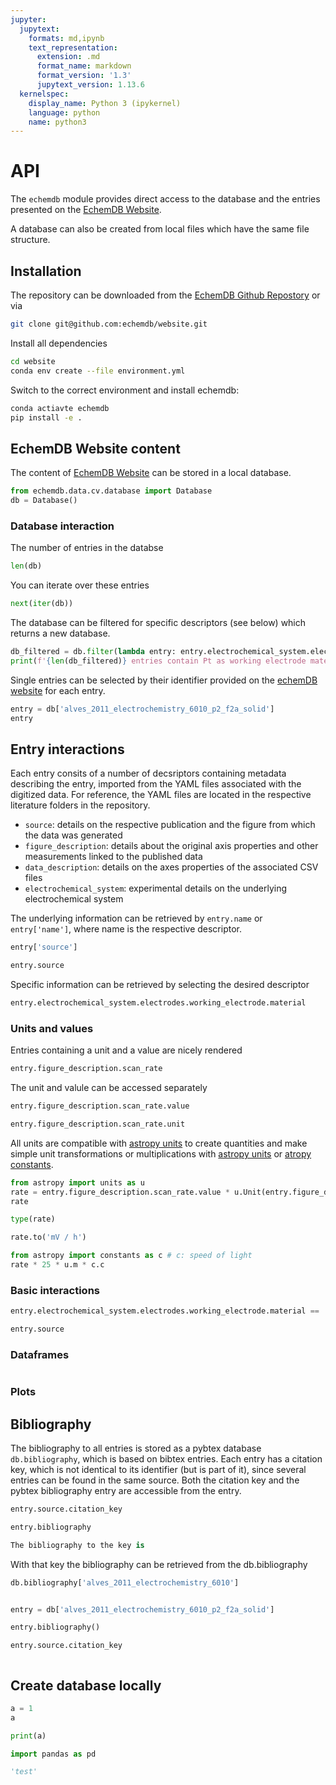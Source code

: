 ```yaml
---
jupyter:
  jupytext:
    formats: md,ipynb
    text_representation:
      extension: .md
      format_name: markdown
      format_version: '1.3'
      jupytext_version: 1.13.6
  kernelspec:
    display_name: Python 3 (ipykernel)
    language: python
    name: python3
---
```

API
===

The `echemdb` module provides direct access to the database and the entries presented on the [EchemDB Website](https://echemdb.github.io/). 

A database can also be created from local files which have the same file structure.

<!-- #region tags=[] -->
## Installation
<!-- #endregion -->

<!-- #raw -->
<!-- Detailed installation instructions can be found elsewhere -->
<!-- #endraw -->

The repository can be downloaded from the [EchemDB Github Repostory](https://github.com/echemdb/website) or via


```sh .noeval
git clone git@github.com:echemdb/website.git
```


Install all dependencies


```sh .noeval  
cd website
conda env create --file environment.yml
```


Switch to the correct environment and install echemdb:


```sh .noeval  
conda actiavte echemdb
pip install -e .
```

<!-- #region tags=[] -->
## EchemDB Website content
<!-- #endregion -->

The content of [EchemDB Website](https://echemdb.github.io/) can be stored in a local database.

```python
from echemdb.data.cv.database import Database
db = Database()
```

### Database interaction


The number of entries in the databse

```python
len(db)
```

You can iterate over these entries

```python
next(iter(db))
```

The database can be filtered for specific descriptors (see below) which returns a new database.

```python
db_filtered = db.filter(lambda entry: entry.electrochemical_system.electrodes.working_electrode.material == 'Pt')
print(f'{len(db_filtered)} entries contain Pt as working electrode material.')
```

Single entries can be selected by their identifier provided on the [echemDB website](https://echemdb.github.io/) for each entry.

```python
entry = db['alves_2011_electrochemistry_6010_p2_f2a_solid']
entry
```

<!-- #region tags=[] -->
## Entry interactions
<!-- #endregion -->

Each entry consits of a number of decsriptors containing metadata describing the entry, imported from the YAML files associated with the digitized data. For reference, the YAML files are located in the respective literature folders in the repository.
* `source`: details on the respective publication and the figure from which the data was generated
* `figure_description`: details about the original axis properties and other measurements linked to the published data
* `data_description`: details on the axes properties of the associated CSV files
* `electrochemical_system`: experimental details on the underlying electrochemical system

The underlying information can be retrieved by `entry.name` or `entry['name']`, where name is the respective descriptor.

```python
entry['source']
```

```python
entry.source
```

Specific information can be retrieved by selecting the desired descriptor

```python
entry.electrochemical_system.electrodes.working_electrode.material
```

### Units and values
Entries containing a unit and a value are nicely rendered

```python
entry.figure_description.scan_rate
```

The unit and valule can be accessed separately

```python
entry.figure_description.scan_rate.value
```

```python
entry.figure_description.scan_rate.unit
```

All units are compatible with [astropy units](https://docs.astropy.org/en/stable/units/index.html) to create quantities and make simple unit transformations or multiplications with [astropy units](https://docs.astropy.org/en/stable/units/index.html) or [atropy constants](https://docs.astropy.org/en/stable/constants/index.html).

```python
from astropy import units as u
rate = entry.figure_description.scan_rate.value * u.Unit(entry.figure_description.scan_rate.unit)
rate
```

```python
type(rate)
```

```python
rate.to('mV / h')
```

```python
from astropy import constants as c # c: speed of light
rate * 25 * u.m * c.c
```

<!-- #region tags=[] -->
### Basic interactions
<!-- #endregion -->

```python
entry.electrochemical_system.electrodes.working_electrode.material == 'Pt'
```

```python
entry.source
```

### Dataframes

```python

```

### Plots


## Bibliography


The bibliography to all entries is stored as a pybtex database `db.bibliography`, which is based on bibtex entries.
Each entry has a citation key, which is not identical to its identifier (but is part of it), since several entries can be found in the same source.
Both the citation key and the pybtex bibliography entry are accessible from the entry. 

```python
entry.source.citation_key
```

```python
entry.bibliography
```

```python
The bibliography to the key is 
```

With that key the bibliography can be retrieved from the db.bibliography

```python
db.bibliography['alves_2011_electrochemistry_6010']
```

```python

```

```python
entry = db['alves_2011_electrochemistry_6010_p2_f2a_solid']
```

```python
entry.bibliography()
```

```python
entry.source.citation_key
```

```python

```

## Create database locally

```python
a = 1
a
```

```python
print(a)
```

```python
import pandas as pd
```

```python
'test'
```

```python

```
